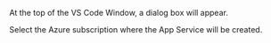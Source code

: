 At the top of the VS Code Window, a dialog box will appear.

Select the Azure subscription where the App Service will be created.